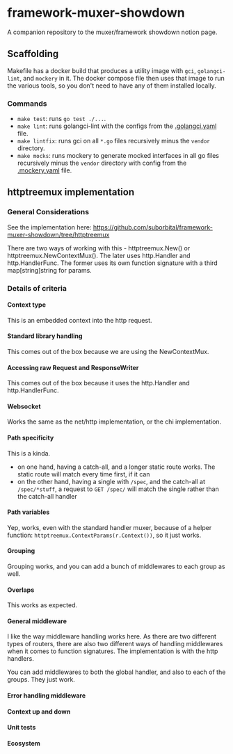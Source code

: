 # framework-muxer-showdown

A companion repository to the muxer/framework showdown notion page.

## Scaffolding

Makefile has a docker build that produces a utility image with `gci`, `golangci-lint`, and `mockery` in it. The docker compose file then uses that image to run the various tools, so you don't need to have any of them installed locally.

### Commands

- `make test`: runs `go test ./...`.
- `make lint`: runs golangci-lint with the configs from the [.golangci.yaml](.golangci.yaml) file.
- `make lintfix`: runs gci on all `*.go` files recursively minus the `vendor` directory.
- `make mocks`: runs mockery to generate mocked interfaces in all go files recursively minus the `vendor` directory with config from the [.mockery.yaml](.mockery.yaml) file.

## httptreemux implementation

### General Considerations

See the implementation here: https://github.com/suborbital/framework-muxer-showdown/tree/httptreemux

There are two ways of working with this - httptreemux.New() or httptreemux.NewContextMux(). The later uses http.Handler and http.HandlerFunc. The former uses its own function signature with a third map[string]string for params.

### Details of criteria

#### Context type

This is an embedded context into the http request.

#### Standard library handling

This comes out of the box because we are using the NewContextMux.

#### Accessing raw Request and ResponseWriter

This comes out of the box because it uses the http.Handler and http.HandlerFunc.

#### Websocket

Works the same as the net/http implementation, or the chi implementation.

#### Path specificity

This is a kinda.

* on one hand, having a catch-all, and a longer static route works. The static route will match every time first, if it can
* on the other hand, having a single with `/spec`, and the catch-all at `/spec/*stuff`, a request to `GET /spec/` will match the single rather than the catch-all handler

#### Path variables

Yep, works, even with the standard handler muxer, because of a helper function: `httptreemux.ContextParams(r.Context())`, so it just works.

#### Grouping

Grouping works, and you can add a bunch of middlewares to each group as well.

#### Overlaps

This works as expected.

#### General middleware

I like the way middleware handling works here. As there are two different types of routers, there are also two different ways of handling middlewares when it comes to function signatures. The implementation is with the http handlers.

You can add middlewares to both the global handler, and also to each of the groups. They just work.

#### Error handling middleware

#### Context up and down

#### Unit tests

#### Ecosystem
